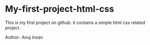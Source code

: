 # My-first-project-html-css
This is my first project on github.
it contains a simple html css related project.

Author- Anuj Insan
